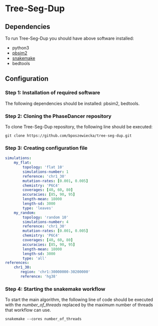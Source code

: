 # Tree-Seg-Dup

##  Dependencies

To run Tree-Seg-Dup you should have above software installed:

* python3
* [pbsim2](https://github.com/yukiteruono/pbsim2)
* [snakemake](https://snakemake.readthedocs.io/en/stable/)
* bedtools

## Configuration

### Step 1: Installation of required software

The following dependencies should be installed: pbsim2, bedtools.

### Step 2: Cloning the PhaseDancer repository

To clone Tree-Seg-Dup repository, the following line should be executed:

```
git clone https://github.com/bposzewiecka/tree-seg-dup.git
```

### Step 3: Creating configuration file

```yaml
simulations:
    my_flat:
        topology: 'flat 10'
        simulations-number: 1
        reference: 'chr1_30'
        mutation-rates: [0.001, 0.005]
        chemistry: 'P6C4'
        coverages: [40, 60, 80]
        accuracies: [85, 90, 95]
        length-mean: 18000
        length-sd: 3000
        type: 'leaves'
    my_random:
        topology: 'random 10'
        simulations-number: 4
        reference: 'chr1_30'
        mutation-rates: [0.001, 0.005]
        chemistry: 'P6C4'
        coverages: [40, 60, 80]
        accuracies: [85, 90, 95]
        length-mean: 18000
        length-sd: 3000
        type: 'all'
references:
    chr1_30:
       region: 'chr1:30000000-30200000'
       reference: 'hg38'
```

### Step 4: Starting the snakemake  workflow

To start the main algorithm, the following line of code should be executed with the *number_of_threads* replaced by the maximum number of threads that workflow can use.

```
snakemake --cores number_of_threads 
```
